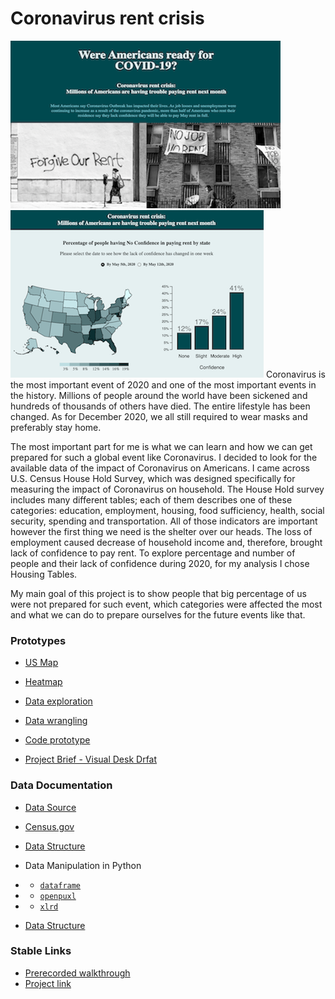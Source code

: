 # Coronavirus rent crisis

 ![](confidence.png)
 ![](conf.png)
  Coronavirus is the most important event of 2020 and one of the most important events in the history. Millions of people around the world have been sickened and hundreds of thousands of others have died. The entire lifestyle has been changed. As for December 2020, we all still required to wear masks and preferably stay home. 
  
  The most important part for me is what we can learn and how we can get prepared for such a global event like Coronavirus. I decided to look for the available data of the impact of Coronavirus on Americans. I came across U.S. Census House Hold Survey, which was designed specifically for measuring the impact of Coronavirus on household. The House Hold survey includes many different tables; each of them describes one of these categories: education, employment, housing, food sufficiency, health, social security, spending and transportation. All of those indicators are important however the first thing we need is the shelter over our heads. The loss of employment caused decrease of household income and, therefore, brought lack of confidence to pay rent. To explore percentage and number of people and their lack of confidence during 2020, for my analysis I chose Housing Tables. 
  
  My main goal of this project is to show people that big percentage of us were not prepared for such event, which categories were affected the most and what we can do to prepare ourselves for the future events like that. 

 ### Prototypes
 
 * [US Map](https://observablehq.com/@nchikurova/us-map-by-household-median-income-2017)
 * [Heatmap](https://observablehq.com/@nchikurova/heatmap)
 * [Data exploration](https://observablehq.com/@nchikurova/untitled)
 * [Data wrangling](https://observablehq.com/d/65408b7a9bd98edd)
 * [Code prototype](https://github.com/nchikurova/studio-project/tree/main/project_state_prototypes)
 
 * [Project Brief - Visual Desk Drfat](https://drive.google.com/file/d/1cAxLVb19tX-V9ysfmJltnS2aD_roqO1O/view?usp=sharing)
 
 ### Data Documentation
 
 * [Data Source](https://www.census.gov/programs-surveys/household-pulse-survey/data.html#phase1)
 * [Census.gov](https://www.census.gov/)

 * [Data Structure](https://github.com/nchikurova/studio-project/blob/main/data/week_1.csv)
 
 * Data Manipulation in Python
 * * [`dataframe`](https://github.com/nchikurova/advanced-studio/blob/master/Data_manipulation_dataframe.ipynb)
 * * [`openpuxl`](https://github.com/nchikurova/advanced-studio/blob/master/Data_openpyxl_new.ipynb)
 * * [`xlrd`](https://github.com/nchikurova/advanced-studio/blob/master/Data_xlrd_new.ipynb)
 
  * [Data Structure](https://github.com/nchikurova/studio-project/blob/main/data/week_1.csv)
 
 
 ### Stable Links
 
 * [Prerecorded walkthrough](https://drive.google.com/file/d/1Vo47aRRwCOqAlID00kRKO2NfCTfiMmRT/view?usp=sharing)
 * [Project link](https://nchikurova.github.io/studio-project/project_global/)
